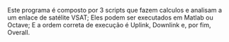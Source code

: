 Este programa é composto por 3 scripts que fazem calculos e analisam a um enlace de satélite VSAT;
Eles podem ser executados em Matlab ou Octave;
E a ordem correta de execução é Uplink, Downlink e, por fim, Overall.
